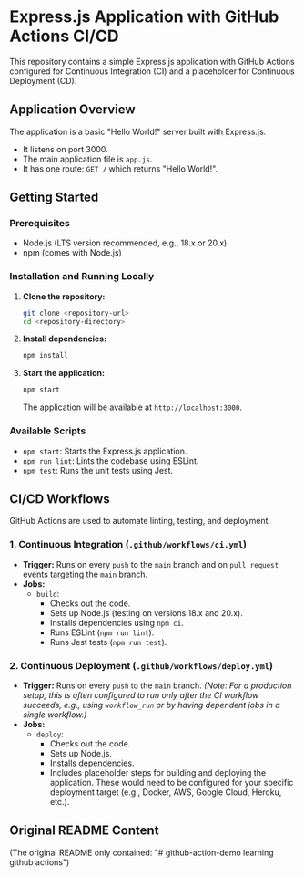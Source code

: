 # Express.js Application with GitHub Actions CI/CD

This repository contains a simple Express.js application with GitHub Actions configured for Continuous Integration (CI) and a placeholder for Continuous Deployment (CD).

## Application Overview

The application is a basic "Hello World!" server built with Express.js.
- It listens on port 3000.
- The main application file is `app.js`.
- It has one route: `GET /` which returns "Hello World!".

## Getting Started

### Prerequisites

- Node.js (LTS version recommended, e.g., 18.x or 20.x)
- npm (comes with Node.js)

### Installation and Running Locally

1.  **Clone the repository:**
    ```bash
    git clone <repository-url>
    cd <repository-directory>
    ```

2.  **Install dependencies:**
    ```bash
    npm install
    ```

3.  **Start the application:**
    ```bash
    npm start
    ```
    The application will be available at `http://localhost:3000`.

### Available Scripts

-   `npm start`: Starts the Express.js application.
-   `npm run lint`: Lints the codebase using ESLint.
-   `npm test`: Runs the unit tests using Jest.

## CI/CD Workflows

GitHub Actions are used to automate linting, testing, and deployment.

### 1. Continuous Integration (`.github/workflows/ci.yml`)

-   **Trigger:** Runs on every `push` to the `main` branch and on `pull_request` events targeting the `main` branch.
-   **Jobs:**
    -   `build`:
        -   Checks out the code.
        -   Sets up Node.js (testing on versions 18.x and 20.x).
        -   Installs dependencies using `npm ci`.
        -   Runs ESLint (`npm run lint`).
        -   Runs Jest tests (`npm run test`).

### 2. Continuous Deployment (`.github/workflows/deploy.yml`)

-   **Trigger:** Runs on every `push` to the `main` branch.
    *(Note: For a production setup, this is often configured to run only after the CI workflow succeeds, e.g., using `workflow_run` or by having dependent jobs in a single workflow.)*
-   **Jobs:**
    -   `deploy`:
        -   Checks out the code.
        -   Sets up Node.js.
        -   Installs dependencies.
        -   Includes placeholder steps for building and deploying the application. These would need to be configured for your specific deployment target (e.g., Docker, AWS, Google Cloud, Heroku, etc.).

## Original README Content
(The original README only contained: "# github-action-demo
learning github actions")
